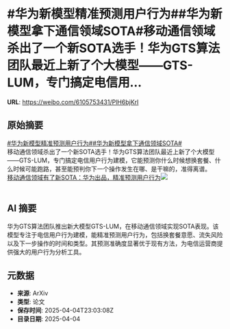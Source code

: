 # #华为新模型精准预测用户行为##华为新模型拿下通信领域SOTA#移动通信领域杀出了一个新SOTA选手！华为GTS算法团队最近上新了个大模型——GTS-LUM，专门搞定电信用...

**URL**: https://weibo.com/6105753431/PlH6bjKrI

## 原始摘要

<a href="https://m.weibo.cn/search?containerid=231522type%3D1%26t%3D10%26q%3D%23%E5%8D%8E%E4%B8%BA%E6%96%B0%E6%A8%A1%E5%9E%8B%E7%B2%BE%E5%87%86%E9%A2%84%E6%B5%8B%E7%94%A8%E6%88%B7%E8%A1%8C%E4%B8%BA%23&amp;extparam=%23%E5%8D%8E%E4%B8%BA%E6%96%B0%E6%A8%A1%E5%9E%8B%E7%B2%BE%E5%87%86%E9%A2%84%E6%B5%8B%E7%94%A8%E6%88%B7%E8%A1%8C%E4%B8%BA%23" data-hide=""><span class="surl-text">#华为新模型精准预测用户行为#</span></a><a href="https://m.weibo.cn/search?containerid=231522type%3D1%26t%3D10%26q%3D%23%E5%8D%8E%E4%B8%BA%E6%96%B0%E6%A8%A1%E5%9E%8B%E6%8B%BF%E4%B8%8B%E9%80%9A%E4%BF%A1%E9%A2%86%E5%9F%9FSOTA%23&amp;extparam=%23%E5%8D%8E%E4%B8%BA%E6%96%B0%E6%A8%A1%E5%9E%8B%E6%8B%BF%E4%B8%8B%E9%80%9A%E4%BF%A1%E9%A2%86%E5%9F%9FSOTA%23" data-hide=""><span class="surl-text">#华为新模型拿下通信领域SOTA#</span></a><br>移动通信领域杀出了一个新SOTA选手！华为GTS算法团队最近上新了个大模型——GTS-LUM，专门搞定电信用户行为建模，它能预测你什么时候想换套餐、什么时候可能跑路，甚至能预判你下一个操作发生在哪、是干嘛的，准得离谱。 <a href="https://weibo.com/ttarticle/p/show?id=2309405151705636667595" data-hide=""><span class="url-icon"><img style="width: 1rem;height: 1rem" src="https://h5.sinaimg.cn/upload/2015/09/25/3/timeline_card_small_article_default.png" referrerpolicy="no-referrer"></span><span class="surl-text">移动通信领域有了新SOTA：华为出品，精准预测用户行为</span></a><img style="" src="https://tvax4.sinaimg.cn/large/006Fd7o3gy1i04q86jq34j30rn0fkact.jpg" referrerpolicy="no-referrer"><br><br>

## AI 摘要

华为GTS算法团队推出新大模型GTS-LUM，在移动通信领域实现SOTA表现。该模型专注于电信用户行为建模，能精准预测用户行为，包括换套餐意愿、流失风险以及下一步操作的时间和类型。其预测准确度显著优于现有方法，为电信运营商提供强大的用户行为分析工具。

## 元数据

- **来源**: ArXiv
- **类型**: 论文
- **保存时间**: 2025-04-04T23:03:08Z
- **目录日期**: 2025-04-04
